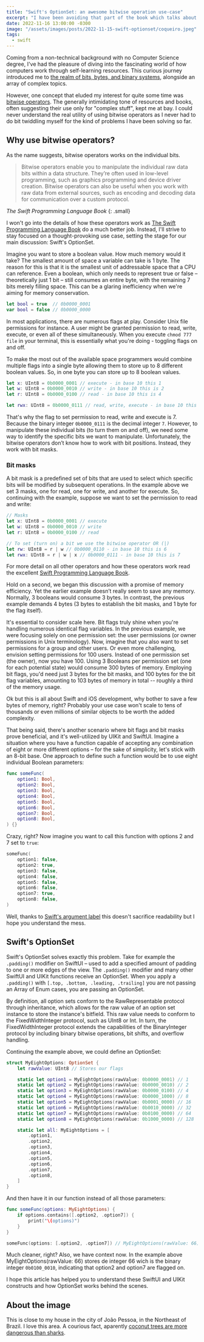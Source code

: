 ```yaml
---
title: "Swift's OptionSet: an awesome bitwise operation use-case"
excerpt: "I have been avoiding that part of the book which talks about bitwise operators until I saw Swift's OptionSet on iOS frameworks."
date: 2022-11-16 13:00:00 -0300
image: "/assets/images/posts/2022-11-15-swift-optionset/coqueiro.jpeg"
tags: 
  - swift
---
```


Coming from a non-technical background with no Computer Science degree, I've had the pleasure of diving into the fascinating world of how computers work through self-learning resources. This curious journey introduced me to [the realm of bits, bytes, and binary systems](https://www.edx.org/course/introduction-computer-science-harvardx-cs50x), alongside an array of complex topics.

However, one concept that eluded my interest for quite some time was [bitwise operators](https://docs.swift.org/swift-book/LanguageGuide/AdvancedOperators.html). The generally intimidating tone of resources and books, often suggesting their use only for "complex stuff", kept me at bay. I could never understand the real utility of using bitwise operators as I never had to do bit twiddling myself for the kind of problems I have been solving so far.

## Why use bitwise operators?

As the name suggests, bitwise operators works on the individual bits.

> Bitwise operators enable you to manipulate the individual raw data bits within a data structure. They’re often used in low-level programming, such as graphics programming and device driver creation. Bitwise operators can also be useful when you work with raw data from external sources, such as encoding and decoding data for communication over a custom protocol.

<cite>The Swift Programming Language Book</cite>
{: .small}

I won't go into the details of how these operators work as [The Swift Programming Language Book](https://docs.swift.org/swift-book/LanguageGuide/AdvancedOperators.html#ID29) do a much better job. Instead, I'll strive to stay focused on a thought-provoking use case, setting the stage for our main discussion: Swift's OptionSet.

Imagine you want to store a boolean value. How much memory would it take? The smallest amount of space a variable can take is 1 byte. The reason for this is that it is the smallest unit of addressable space that a CPU can reference. Even a boolean, which only needs to represent true or false – theoretically just 1 bit – still consumes an entire byte, with the remaining 7 bits merely filling space. This can be a glaring inefficiency when we're aiming for memory conservation.

```swift
let bool = true  // 0b0000_0001
var bool = false // 0b0000_0000
```

In most applications, there are numerous flags at play. Consider Unix file permissions for instance. A user might be granted permission to read, write, execute, or even all of these simultaneously. When you execute `chmod 777 file` in your terminal, this is essentially what you're doing - toggling flags on and off.

To make the most out of the available space programmers would combine multiple flags into a single byte allowing them to store up to 8 different boolean values. So, in one byte you can store up to 8 boolean values.

```swift
let x: UInt8 = 0b0000_0001 // execute - in base 10 this 1
let w: UInt8 = 0b0000_0010 // write - in base 10 this is 2
let r: UInt8 = 0b0000_0100 // read - in base 10 this is 4

let rwx: UInt8 = 0b0000_0111 // read, write, execute - in base 10 this is 7
```

That's why the flag to set permission to read, write and execute is 7. Because the binary integer `0b0000_0111` is the decimal integer `7`. However, to manipulate these individual bits (to turn them on and off), we need some way to identify the specific bits we want to manipulate. Unfortunately, the bitwise operators don’t know how to work with bit positions. Instead, they work with bit masks.

### Bit masks 

A bit mask is a predefined set of bits that are used to select which specific bits will be modified by subsequent operations. In the example above we set 3 masks, one for read, one for write, and another for execute. So, continuing with the example, suppose we want to set the permission to read and write:

```swift
// Masks
let x: UInt8 = 0b0000_0001 // execute
let w: UInt8 = 0b0000_0010 // write
let r: UInt8 = 0b0000_0100 // read

// To set (turn on) a bit we use the bitwise operator OR (|)
let rw: UInt8 = r | w // 0b0000_0110 - in base 10 this is 6
let rwx: UInt8 = r | w | x // 0b0000_0111 - in base 10 this is 7
```

For more detail on all other operators and how these operators work read the excellent [Swift Programming Language Book](https://docs.swift.org/swift-book/LanguageGuide/AdvancedOperators.html#ID29).

Hold on a second, we began this discussion with a promise of memory efficiency. Yet the earlier example doesn’t really seem to save any memory. Normally, 3 booleans would consume 3 bytes. In contrast, the previous example demands 4 bytes (3 bytes to establish the bit masks, and 1 byte for the flag itself).

It's essential to consider scale here. Bit flags truly shine when you're handling numerous identical flag variables. In the previous example, we were focusing solely on one permission set: the user permissions (or owner permissions in Unix terminology). Now, imagine that you also want to set permissions for a group and other users. Or even more challenging, envision setting permissions for 100 users. Instead of one permission set (the owner), now you have 100. Using 3 Booleans per permission set (one for each potential state) would consume 300 bytes of memory. Employing bit flags, you'd need just 3 bytes for the bit masks, and 100 bytes for the bit flag variables, amounting to 103 bytes of memory in total -- roughly a third of the memory usage.

Ok but this is all about Swift and iOS development, why bother to save a few bytes of memory, right? Probably your use case won't scale to tens of thousands or even millions of similar objects to be worth the added complexity.

That being said, there's another scenario where bit flags and bit masks prove beneficial, and it's well-utilized by UIKit and SwiftUI. Imagine a situation where you have a function capable of accepting any combination of eight or more different options – for the sake of simplicity, let's stick with an 8-bit base. One approach to define such a function would be to use eight individual Boolean parameters:

```swift
func someFunc(
    option1: Bool,
    option2: Bool,
    option3: Bool,
    option4: Bool,
    option5: Bool,
    option6: Bool,
    option7: Bool,
    option8: Bool,
) {}
```

Crazy, right? Now imagine you want to call this function with options 2 and 7 set to `true`:

```swift
someFunc(
    option1: false,
    option2: true,
    option3: false,
    option4: false,
    option5: false,
    option6: false,
    option7: true,
    option8: false,
)
```

Well, thanks to [Swift's argument label](https://docs.swift.org/swift-book/LanguageGuide/Functions.html#ID166) this doesn't sacrifice readability but I hope you understand the mess.

## Swift's OptionSet

Swift's OptionSet solves exactly this problem. Take for example the `.padding()` modifier on SwiftUI – used to add a specified amount of padding to one or more edges of the view. The `.padding()` modifier and many other SwiftUI and UIKit functions receive an OptionSet. When you apply a `.padding()` with `[.top, .bottom, .leading, .trailing]` you are not passing an Array of Enum cases, you are passing an OptionSet.

By definition, all option sets conform to the RawRepresentable protocol through inheritance, which allows for the raw value of an option set instance to store the instance's bitfield. This raw value needs to conform to the FixedWidthInteger protocol, such as UInt8 or Int. In turn, the FixedWidthInteger protocol extends the capabilities of the BinaryInteger protocol by including binary bitwise operations, bit shifts, and overflow handling.

Continuing the example above, we could define an OptionSet:

```swift
struct MyEightOptions: OptionSet {
    let rawValue: UInt8 // Stores our flags

    static let option1 = MyEightOptions(rawValue: 0b0000_0001) // 1
    static let option2 = MyEightOptions(rawValue: 0b0000_0010) // 2
    static let option3 = MyEightOptions(rawValue: 0b0000_0100) // 4
    static let option4 = MyEightOptions(rawValue: 0b0000_1000) // 8
    static let option5 = MyEightOptions(rawValue: 0b0001_0000) // 16
    static let option6 = MyEightOptions(rawValue: 0b0010_0000) // 32
    static let option7 = MyEightOptions(rawValue: 0b0100_0000) // 64
    static let option8 = MyEightOptions(rawValue: 0b1000_0000) // 128

    static let all: MyEightOptions = [
        .option1,
        .option2,
        .option3,
        .option4,
        .option5,
        .option6,
        .option7,
        .option8,
    ]
}
```

And then have it in our function instead of all those parameters:

```swift
func someFunc(options: MyEightOptions) {
    if options.contains([.option2, .option7]) {
        print("\(options)") 
    }
} 

someFunc(options: [.option2, .option7]) // MyEightOptions(rawValue: 66)
```

Much cleaner, right? Also, we have context now. In the example above MyEightOptions(rawValue: 66) stores de integer 66 wich is the binary integer `0b0100_0010`, indicating that option2 and option7 are flagged on.

I hope this article has helped you to understand these SwiftUI and UIKit constructs and how OptionSet works behind the scenes.

## About the image

This is close to my house in the city of João Pessoa, in the Northeast of Brazil. I love this area. A courious fact, aparently [coconut trees are more dangerous than sharks](https://en.wikipedia.org/wiki/Death_by_coconut).
